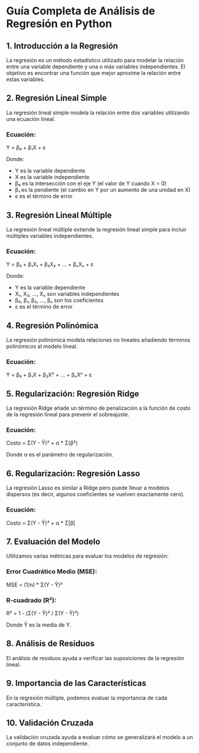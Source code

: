 # Guía Completa de Análisis de Regresión en Python

## 1. Introducción a la Regresión

La regresión es un método estadístico utilizado para modelar la relación entre una variable dependiente y una o más variables independientes. El objetivo es encontrar una función que mejor aproxime la relación entre estas variables.

## 2. Regresión Lineal Simple

La regresión lineal simple modela la relación entre dos variables utilizando una ecuación lineal.

### Ecuación:
Y = β₀ + β₁X + ε

Donde:
- Y es la variable dependiente
- X es la variable independiente
- β₀ es la intersección con el eje Y (el valor de Y cuando X = 0)
- β₁ es la pendiente (el cambio en Y por un aumento de una unidad en X)
- ε es el término de error

## 3. Regresión Lineal Múltiple

La regresión lineal múltiple extiende la regresión lineal simple para incluir múltiples variables independientes.

### Ecuación:

Y = β₀ + β₁X₁ + β₂X₂ + ... + βₙXₙ + ε

Donde:
- Y es la variable dependiente
- X₁, X₂, ..., Xₙ son variables independientes
- β₀, β₁, β₂, ..., βₙ son los coeficientes
- ε es el término de error

## 4. Regresión Polinómica

La regresión polinómica modela relaciones no lineales añadiendo términos polinómicos al modelo lineal.

### Ecuación:

Y = β₀ + β₁X + β₂X² + ... + βₙXⁿ + ε

## 5. Regularización: Regresión Ridge

La regresión Ridge añade un término de penalización a la función de costo de la regresión lineal para prevenir el sobreajuste.

### Ecuación:

Costo = Σ(Y - Ŷ)² + α * Σ(β²)

Donde α es el parámetro de regularización.

## 6. Regularización: Regresión Lasso

La regresión Lasso es similar a Ridge pero puede llevar a modelos dispersos (es decir, algunos coeficientes se vuelven exactamente cero).

### Ecuación:

Costo = Σ(Y - Ŷ)² + α * Σ|β|

## 7. Evaluación del Modelo

Utilizamos varias métricas para evaluar los modelos de regresión:

### Error Cuadrático Medio (MSE):

MSE = (1/n) * Σ(Y - Ŷ)²

### R-cuadrado (R²):

R² = 1 - (Σ(Y - Ŷ)² / Σ(Y - Ȳ)²)

Donde Ȳ es la media de Y.

## 8. Análisis de Residuos

El análisis de residuos ayuda a verificar las suposiciones de la regresión lineal.

## 9. Importancia de las Características

En la regresión múltiple, podemos evaluar la importancia de cada característica.

## 10. Validación Cruzada

La validación cruzada ayuda a evaluar cómo se generalizará el modelo a un conjunto de datos independiente.